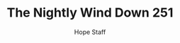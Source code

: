 ---
image: /assets/img/nwd/251_nwd_malachi_3_6_a_gnt.png
title: The Nightly Wind Down 251
number: 251
categories:
  - The Nightly Wind Down
author: Hope Staff
notes: The Nightly Wind Down 251
embed: >-
  EMBED_GOES_HERE
transcript: >-
  SOME LINES OF TEXT START HERE
---